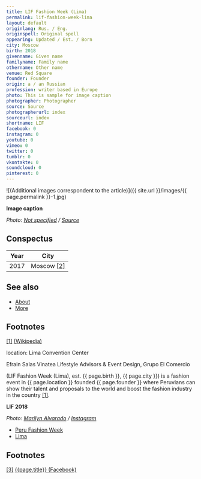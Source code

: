 ```yaml
---
title: LIF Fashion Week (Lima)
permalink: lif-fashion-week-lima
layout: default
originlang: Rus. / Eng.
originspell: Original spell
appearing: Updated / Est. / Born
city: Moscow
birth: 2018
givenname: Given name
familyname: Family name
othername: Other name
venue: Red Square
founder: Founder
origin: a / an Russian
profession: writer based in Europe
photo: This is sample for image caption
photographer: Photographer
source: Source
photographerurl: index
sourceurl: index
shortname: LIF
facebook: 0
instagram: 0
youtube: 0
vimeo: 0
twitter: 0
tumblr: 0
vkontakte: 0
soundcloud: 0
pinterest: 0
---
```


![(Additional images correspondent to the article)]({{ site.url }}/images/{{ page.permalink }}-1.jpg)

**Image caption**

*Photo: [Not specified](index) / [Source](index)*

## Сonspectus

|Year|City|
|-|-|
|2017|Moscow <span id="a2">[\[2\]](#f2)</span>|

## See also

+ [About](index)
+ [More](index)

## Footnotes

[[1]](#a1) <span id="f1"></span> [(Wikipedia)](index)

location: Lima Convention Center

Efrain Salas Vinatea Lifestyle Advisors & Event Design, Grupo El Comercio

(LIF Fashion Week (Lima), est. {{ page.birth }}, {{ page.city }}) is a fashion event in {{ page.location }} founded {{ page.founder }} where Peruvians can show their talent and proposals to the world and boost the fashion industry in the country <span id="a1">[\[1\]](#f1)</span>.

**LIF 2018**

*Photo: [Marilyn Alvarado](index) / [Instagram](https://www.instagram.com/p/BjRFQxXnXYU/)*


+ [Peru Fashion Week](peru-fashion-week)
+ [Lima](lima)

## Footnotes

[[3]](#a3) <span id="f3"></span> [{{page.title}} (Facebook)](https://www.facebook.com/LIFWEEK/)
